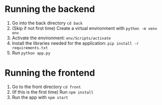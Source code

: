 # Running the backend

1. Go into the back directory `cd back`
2. (Skip if not first time) Create a virtual environment with `python -m venv env`
3. Activate the environment: `env/Scripts/activate`
4. Install the libraries needed for the application: `pip install -r requirements.txt`
5. Run `python app.py`

# Running the frontend

1. Go to the front directory `cd front`
2. (If this is the first time) Run `npm install`
3. Run the app with `npm start`
